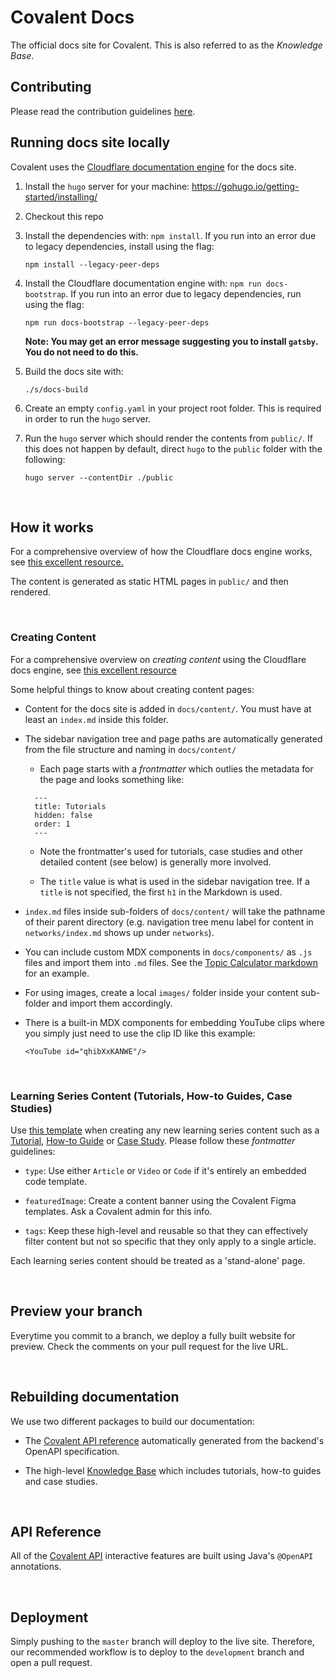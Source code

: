 # Covalent Docs

The official docs site for Covalent. This is also referred to as the *Knowledge Base*.


## Contributing

Please read the contribution guidelines [here](CONTRIBUTING.md).


## Running docs site locally
Covalent uses the [Cloudflare documentation engine](https://developers.cloudflare.com/docs-engine/) for the docs site.

1. Install the `hugo` server for your machine: https://gohugo.io/getting-started/installing/

2. Checkout this repo

3. Install the dependencies with: `npm install`. If you run into an error due to legacy dependencies, install using the flag: 
   ```
   npm install --legacy-peer-deps
   ```

4. Install the Cloudflare documentation engine with: `npm run docs-bootstrap`. If you run into an error due to legacy dependencies, run using the flag: 
   ```
   npm run docs-bootstrap --legacy-peer-deps
   ```

   **Note: You may get an error message suggesting you to install `gatsby`. You do not need to do this.**

5. Build the docs site with:
   ```
   ./s/docs-build
   ```

6. Create an empty `config.yaml` in your project root folder. This is required in order to run the `hugo` server. 

7. Run the `hugo` server which should render the contents from `public/`. If this does not happen by default, direct `hugo` to the `public` folder with the following:
   ```
   hugo server --contentDir ./public
   ``` 

&nbsp;
## How it works
For a comprehensive overview of how the Cloudflare docs engine works, see [this excellent resource.](https://developers.cloudflare.com/docs-engine/how-it-works)

The content is generated as static HTML pages in `public/` and then rendered. 

&nbsp;
### Creating Content
For a comprehensive overview on *creating content* using the Cloudflare docs engine, see [this excellent resource](https://developers.cloudflare.com/docs-engine/reference/pages)

Some helpful things to know about creating content pages:

- Content for the docs site is added in `docs/content/`. You must have at least an `index.md` inside this folder.
- The sidebar navigation tree and page paths are automatically generated from the file structure and naming in `docs/content/`
    - Each page starts with a *frontmatter* which outlies the metadata for the page and looks something like:
    ```
      ---
      title: Tutorials
      hidden: false
      order: 1
      ---
   ```

   - Note the frontmatter's used for tutorials, case studies and other detailed content (see below) is generally more involved.

   - The `title` value is what is used in the sidebar navigation tree. If a `title` is not specified, the first `h1` in the Markdown is used. 

- `index.md` files inside sub-folders of `docs/content/` will take the pathname of their parent directory (e.g. navigation tree menu label for content in `networks/index.md` shows up under `networks`).

- You can include custom MDX components in `docs/components/` as `.js` files and import them into `.md` files. See the [Topic Calculator markdown](docs/content/tools/topic-calculator.md) for an example.

- For using images, create a local `images/` folder inside your content sub-folder and import them accordingly.

- There is a built-in MDX components for embedding YouTube clips where you simply just need to use the clip ID like this example:
   ```
   <YouTube id="qhibXxKANWE"/>
   ```

&nbsp;
### Learning Series Content (Tutorials, How-to Guides, Case Studies)
Use [this template](/docs/content/learn/learning_series_template.md) when creating any new learning series content such as a [Tutorial](/docs/content/learn/tutorials), [How-to Guide](/docs/content/learn/guides) or [Case Study](/docs/content/learn/casestudies). Please follow these *fontmatter* guidelines:

  - `type`:  Use either `Article` or `Video` or `Code` if it's entirely an embedded code template. 

  - `featuredImage`: Create a content banner using the Covalent Figma templates. Ask a Covalent admin for this info. 

  - `tags`: Keep these high-level and reusable so that they can effectively filter content but not so specific that they only apply to a single article. 

Each learning series content should be treated as a 'stand-alone' page. 


&nbsp;
## Preview your branch

Everytime you commit to a branch, we deploy a fully built website for preview. Check the comments on your pull request for the live URL.

&nbsp;
## Rebuilding documentation

We use two different packages to build our documentation:

- The [Covalent API reference](https://www.covalenthq.com/docs/api/) automatically generated from the backend's OpenAPI specification.

- The high-level [Knowledge Base](https://www.covalenthq.com/docs/) which includes tutorials, how-to guides and case studies.

&nbsp;
## API Reference

All of the [Covalent API](https://www.covalenthq.com/docs/api/) interactive features are built using Java's `@OpenAPI` annotations.

&nbsp;

## Deployment

Simply pushing to the `master` branch will deploy to the live site. Therefore, our recommended workflow is to deploy to the `development` branch and open a pull request.
